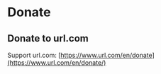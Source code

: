 # Donate

## Donate to url.com

Support url.com: [https://www.url.com/en/donate](https://www.url.com/en/donate/)
